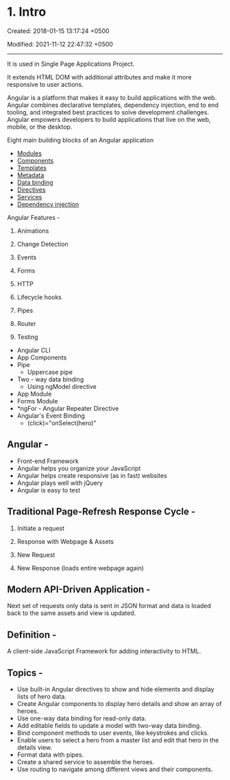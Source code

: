 # 1. Intro

Created: 2018-01-15 13:17:24 +0500

Modified: 2021-11-12 22:47:32 +0500

---

It is used in Single Page Applications Project.

It extends HTML DOM with additional attributes and make it more responsive to user actions.

Angular is a platform that makes it easy to build applications with the web. Angular combines declarative templates, dependency injection, end to end tooling, and integrated best practices to solve development challenges. Angular empowers developers to build applications that live on the web, mobile, or the desktop.

Eight main building blocks of an Angular application
-   [Modules](https://angular.io/guide/architecture#modules)
-   [Components](https://angular.io/guide/architecture#components)
-   [Templates](https://angular.io/guide/architecture#templates)
-   [Metadata](https://angular.io/guide/architecture#metadata)
-   [Data binding](https://angular.io/guide/architecture#data-binding)
-   [Directives](https://angular.io/guide/architecture#directives)
-   [Services](https://angular.io/guide/architecture#services)
-   [Dependency injection](https://angular.io/guide/architecture#dependency-injection)

Angular Features -

1.  Animations

2.  Change Detection

3.  Events

4.  Forms

5.  HTTP

6.  Lifecycle hooks

7.  Pipes

8.  Router

9.  Testing


-   Angular CLI
-   App Components
-   Pipe
    -   Uppercase pipe
-   Two - way data binding
    -   Using ngModel directive
-   App Module
-   Forms Module
-   *ngFor - Angular Repeater Directive
-   Angular's Event Binding
    -   (click)="onSelect(hero)"

## Angular -
-   Front-end Framework
-   Angular helps you organize your JavaScript
-   Angular helps create responsive (as in fast) websites
-   Angular plays well with jQuery
-   Angular is easy to test

## Traditional Page-Refresh Response Cycle -

1.  Initiate a request

2.  Response with Webpage & Assets

3.  New Request

4.  New Response (loads entire webpage again)

## Modern API-Driven Application -

Next set of requests only data is sent in JSON format and data is loaded back to the same assets and view is updated.

## Definition -

A client-side JavaScript Framework for adding interactivity to HTML.



## Topics -
-   Use built-in Angular directives to show and hide elements and display lists of hero data.
-   Create Angular components to display hero details and show an array of heroes.
-   Use one-way data binding for read-only data.
-   Add editable fields to update a model with two-way data binding.
-   Bind component methods to user events, like keystrokes and clicks.
-   Enable users to select a hero from a master list and edit that hero in the details view.
-   Format data with pipes.
-   Create a shared service to assemble the heroes.
-   Use routing to navigate among different views and their components.


